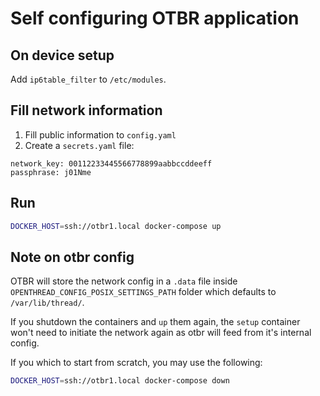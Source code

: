 # Self configuring OTBR application

## On device setup

Add `ip6table_filter` to `/etc/modules`.

## Fill network information

1. Fill public information to `config.yaml`
2. Create a `secrets.yaml` file:

```
network_key: 00112233445566778899aabbccddeeff
passphrase: j01Nme
```

## Run

```bash
DOCKER_HOST=ssh://otbr1.local docker-compose up
```

## Note on otbr config

OTBR will store the network config in a `.data` file inside
`OPENTHREAD_CONFIG_POSIX_SETTINGS_PATH` folder which defaults to `/var/lib/thread/`.

If you shutdown the containers and `up` them again, the `setup` container won't
need to initiate the network again as otbr will feed from it's internal config.

If you which to start from scratch, you may use the following:

```bash
DOCKER_HOST=ssh://otbr1.local docker-compose down
```
